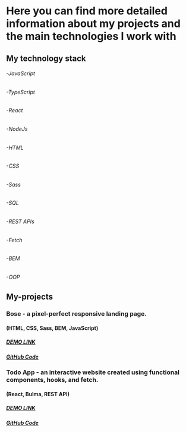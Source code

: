 # Here you can find more detailed information about my projects and the main technologies I work with

##  My technology stack

###### -JavaScript
###### -TypeScript
###### -React
###### -NodeJs
###### -HTML
###### -CSS
###### -Sass
###### -SQL
###### -REST APIs
###### -Fetch
###### -BEM
###### -OOP

## My-projects

### Bose - a pixel-perfect responsive landing page.
#### (HTML, CSS, Sass, BEM, JavaScript)
##### [DEMO LINK](https://zelinskyi-serhii.github.io/landing_page_Bose/)
##### [GitHub Code](https://github.com/Zelinskyi-Serhii/landing_page_Bose/commit/6f75d923a67efa1f2a1f6074ad98605c2cecfe68)

### Todo App - an interactive website created using functional components, hooks, and fetch.
#### (React, Bulma, REST API)
##### [DEMO LINK](https://zelinskyi-serhii.github.io/Todo-application/)
##### [GitHub Code](https://github.com/Zelinskyi-Serhii/Todo-application/commit/2606d95cb768831f5d5285eca71356982af0a3aa)





